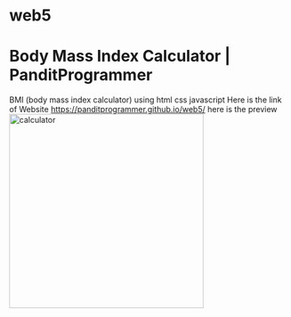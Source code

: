# web5
# Body Mass Index Calculator | PanditProgrammer
BMI (body mass index calculator) using html css javascript 
Here is the link of Website https://panditprogrammer.github.io/web5/
here is the preview
<img width="349" alt="calculator" src="https://user-images.githubusercontent.com/65272533/112954176-c9492e80-915b-11eb-8547-46cf9b812e01.PNG">
